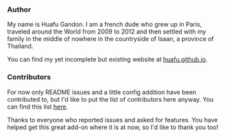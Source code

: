 ### Author

My name is Huafu Gandon. I am a french dude who grew up in Paris, traveled around the World from 2009 to 2012 and then settled with my family in the middle of nowhere in the countryside of Isaan, a province of Thailand.

You can find my yet incomplete but existing website at [huafu.github.io](http://huafu.github.io).


### Contributors

For now only README issues and a little config addition have been contributed to, but I'd like to put the list of contributors here anyway. You can find this list [here](https://github.com/huafu/ember-google-map/graphs/contributors).

Thanks to everyone who reported issues and asked for features.  You have helped get this great add-on where it is at now, so I'd like to thank you too!
